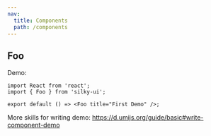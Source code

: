 ```yaml
---
nav:
  title: Components
  path: /components
---
```


## Foo

Demo:

```tsx
import React from 'react';
import { Foo } from 'silky-ui';

export default () => <Foo title="First Demo" />;
```

More skills for writing demo: https://d.umijs.org/guide/basic#write-component-demo
